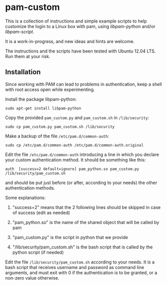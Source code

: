 pam-custom
==========

This is a collection of instructions and simple example scripts to help
customize the login to a Linux box with pam, using *libpam-python* and/or
*libpam-script*.

It is a work-in-progress, and new ideas and hints are welcome.

The instructions and the scripts have been tested with Ubuntu 12.04 LTS.
Run them at your risk.

Installation
------------

Since working with PAM can lead to problems in authentication, keep a
shell with root access open while experimenting.

Install the package libpam-python:

    sudo apt-get install libpam-python
    
Copy the provided `pam_custom.py` and `pam_custom.sh` in `/lib/security`:

    sudo cp pam_custom.py pam_custom.sh /lib/security 

Make a backup of the file `/etc/pam.d/common-auth`:

    sudo cp /etc/pam.d/common-auth /etc/pam.d/common-auth.original
    
Edit the file `/etc/pam.d/common-auth` introducing a line in which you
declare your custom authentication method. It should be something like
this:

    auth  [success=2 default=ignore] pam_python.so pam_custom.py /lib/security/pam_custom.sh

and should be put just before (or after, according to your needs) the
other authentication methods.

Some explanations:

1. "success=2" means that the 2 following lines should be skipped in case of success (edit as needed)

1. "pam_python.so" is the name of the shared object that will be called by pam

1. "pam_custom.py" is the script in python that we provide

1. "/lib/security/pam_custom.sh" is the bash script that is called by the python script (if needed)

Edit the file `/lib/security/pam_custom.sh` according to your needs. It is a bash script that
receives username and password as command line arguments, and must exit with 0 if the authentication
is to be granted, or a non-zero value otherwise.


